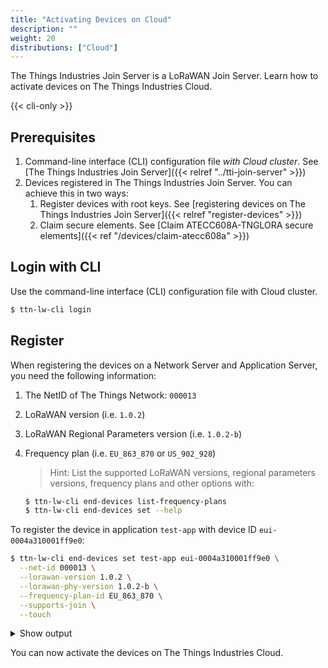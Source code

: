 ```yaml
---
title: "Activating Devices on Cloud"
description: ""
weight: 20
distributions: ["Cloud"]
---
```


The Things Industries Join Server is a LoRaWAN Join Server. Learn how to activate devices on The Things Industries Cloud.

<!--more-->

{{< cli-only >}}

## Prerequisites

1. Command-line interface (CLI) configuration file *with Cloud cluster*. See [The Things Industries Join Server]({{< relref "../tti-join-server" >}})
2. Devices registered in The Things Industries Join Server. You can achieve this in two ways:
   1. Register devices with root keys. See [registering devices on The Things Industries Join Server]({{< relref "register-devices" >}})
   2. Claim secure elements. See [Claim ATECC608A-TNGLORA secure elements]({{< ref "/devices/claim-atecc608a" >}})

## Login with CLI

Use the command-line interface (CLI) configuration file with Cloud cluster. 

```bash
$ ttn-lw-cli login
```

## Register

When registering the devices on a Network Server and Application Server, you need the following information:

1. The NetID of The Things Network: `000013`
2. LoRaWAN version (i.e. `1.0.2`)
3. LoRaWAN Regional Parameters version (i.e. `1.0.2-b`)
4. Frequency plan (i.e. `EU_863_870` or `US_902_928`)
   
   >Hint: List the supported LoRaWAN versions, regional parameters versions, frequency plans and other options with:
   ```bash
   $ ttn-lw-cli end-devices list-frequency-plans
   $ ttn-lw-cli end-devices set --help
   ```

To register the device in application `test-app` with device ID `eui-0004a310001ff9e0`:

```bash
$ ttn-lw-cli end-devices set test-app eui-0004a310001ff9e0 \
  --net-id 000013 \
  --lorawan-version 1.0.2 \
  --lorawan-phy-version 1.0.2-b \
  --frequency-plan-id EU_863_870 \
  --supports-join \
  --touch
```

<details>
<summary>Show output</summary>

```json
{
  "ids": {
    "device_id": "eui-0004a310001ff9e0",
    "application_ids": {
      "application_id": "test-app"
    },
    "dev_eui": "0004A310001FF9E0",
    "join_eui": "70B3D57ED0000000"
  },
  "created_at": "2019-12-06T17:19:47.330Z",
  "updated_at": "2019-12-09T13:01:30.207753911Z",
  "network_server_address": "tti.eu1.cloud.thethings.industries",
  "join_server_address": "tti.join.cloud.thethings.industries",
  "lorawan_version": "1.0.2",
  "lorawan_phy_version": "1.0.2-b",
  "frequency_plan_id": "EU_863_870",
  "supports_join": true,
  "net_id": "000013"
}
```

</details>

You can now activate the devices on The Things Industries Cloud.
